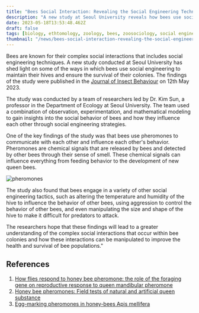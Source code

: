 ```yaml
---
title: "Bees Social Interaction: Revealing the Social Engineering Techniques"
description: "A new study at Seoul University reveals how bees use social engineering techniques to ensure the survival of their colonies, including the use of pheromones and other tactics."
date: 2023-05-18T13:53:48.462Z
draft: false
tags: [biology, ethtomology, zoology, bees, zoosociology, social engineering, social insects, pheromones]
thumbnail: "/news/bees-social-interaction-revealing-the-social-engineering-techniques/thumb.png"
---
```


Bees are known for their complex social interactions that includes social engineering techniques. A new study conducted at Seoul University has shed light on some of the ways in which bees use social engineering to maintain their hives and ensure the survival of their colonies. The findings of the study were published in the [Journal of Insect Behaviour](https://link.springer.com/journal/10905) on 12th May 2023. 

The study was conducted by a team of researchers led by Dr. Kim Sun, a professor in the Department of Ecology at Seoul University. The team used a combination of observation, experimentation, and mathematical modeling to gain insights into the social behavior of bees and how they influence each other through social engineering strategies. 

One of the key findings of the study was that bees use pheromones to communicate with each other and influence each other's behavior. Pheromones are chemical signals that are released by bees and detected by other bees through their sense of smell. These chemical signals can influence everything from feeding behavior to the development of new queen bees. 

![pheromones](/news/bees-social-interaction-revealing-the-social-engineering-techniques/pheromones.webp)

The study also found that bees engage in a variety of other social engineering tactics, such as altering the temperature and humidity of the hive to influence the behavior of other bees, using aggression to control the behavior of other bees, and even manipulating the size and shape of the hive to make it difficult for predators to attack.

The researchers hope that these findings will lead to a greater understanding of the complex social interactions that occur within bee colonies and how these interactions can be manipulated to improve the health and survival of bee populations."

## References

1. [How flies respond to honey bee pheromone: the role of the foraging gene on reproductive response to queen mandibular pheromone](https://link.springer.com/article/10.1007/s00114-013-1125-3)
2. [Honey bee pheromones: Field tests of natural and artificial queen substance](https://link.springer.com/article/10.1007/BF00987726)
3. [Egg-marking pheromones in honey-bees Apis mellifera](https://link.springer.com/article/10.1007/s00265-002-0480-4)